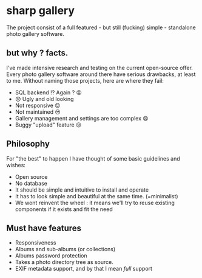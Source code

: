 # sharp gallery
The project consist of a full featured - but still (fucking) simple - standalone photo gallery software.

## but why ? facts.
I've made intensive research and testing on the current open-source offer. Every photo gallery software around there have serious drawbacks, at least to me. Without naming those projects, here are where they fail:
- SQL backend !? Again ? :rage:
- :disappointed: Ugly and old looking
- Not responsive :rage:
- Not maintained :unamused:
- Gallery management and settings are too complex :tired_face:
- Buggy "upload" feature :expressionless:

## Philosophy
For "the best" to happen I have thought of some basic guidelines and wishes:
- Open source
- No database
- It should be simple and intuitive to install and operate
- It has to look simple and beautiful at the same time. (=minimalist)
- We wont reinvent the wheel : it means we'll try to reuse existing components if it exists and fit the need

## Must have features
- Responsiveness
- Albums and sub-albums (or collections)
- Albums password protection
- Takes a photo directory tree as source.
- EXIF metadata support, and by that I mean *full* support

